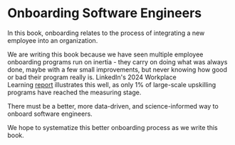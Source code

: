 # Onboarding Software Engineers

In this book, onboarding relates to the process of integrating a new employee into an organization.

We are writing this book because we have seen multiple employee onboarding programs run on inertia - they carry on doing what was always done, maybe with a few small improvements, but never knowing how good or bad their program really is. LinkedIn's 2024 Workplace Learning [report](https://learning.linkedin.com/content/dam/me/business/en-us/amp/learning-solutions/images/wlr-2024/LinkedIn-Workplace-Learning-Report-2024.pdf) illustrates this well, as only 1% of large-scale upskilling programs have reached the measuring stage.

There must be a better, more data-driven, and science-informed way to onboard software engineers.

We hope to systematize this better onboarding process as we write this book.
